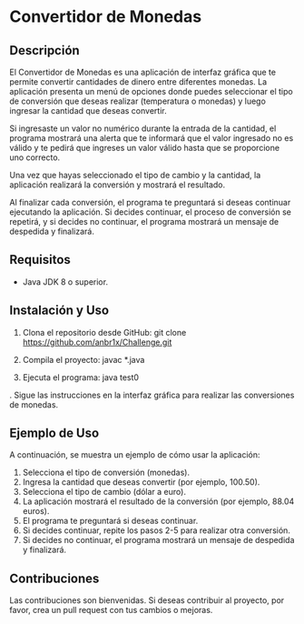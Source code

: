 # Convertidor de Monedas

## Descripción

El Convertidor de Monedas es una aplicación de interfaz gráfica que te permite convertir cantidades de dinero entre diferentes monedas. La aplicación presenta un menú de opciones donde puedes seleccionar el tipo de conversión que deseas realizar (temperatura o monedas) y luego ingresar la cantidad que deseas convertir.

Si ingresaste un valor no numérico durante la entrada de la cantidad, el programa mostrará una alerta que te informará que el valor ingresado no es válido y te pedirá que ingreses un valor válido hasta que se proporcione uno correcto.

Una vez que hayas seleccionado el tipo de cambio y la cantidad, la aplicación realizará la conversión y mostrará el resultado.

Al finalizar cada conversión, el programa te preguntará si deseas continuar ejecutando la aplicación. Si decides continuar, el proceso de conversión se repetirá, y si decides no continuar, el programa mostrará un mensaje de despedida y finalizará.

## Requisitos

- Java JDK 8 o superior.

## Instalación y Uso

1. Clona el repositorio desde GitHub:
git clone https://github.com/anbr1x/Challenge.git

2. Compila el proyecto: javac *.java


3. Ejecuta el programa: java test0

. Sigue las instrucciones en la interfaz gráfica para realizar las conversiones de monedas.

## Ejemplo de Uso

A continuación, se muestra un ejemplo de cómo usar la aplicación:

1. Selecciona el tipo de conversión (monedas).
2. Ingresa la cantidad que deseas convertir (por ejemplo, 100.50).
3. Selecciona el tipo de cambio (dólar a euro).
4. La aplicación mostrará el resultado de la conversión (por ejemplo, 88.04 euros).
5. El programa te preguntará si deseas continuar.
6. Si decides continuar, repite los pasos 2-5 para realizar otra conversión.
7. Si decides no continuar, el programa mostrará un mensaje de despedida y finalizará.

## Contribuciones

Las contribuciones son bienvenidas. Si deseas contribuir al proyecto, por favor, crea un pull request con tus cambios o mejoras.



